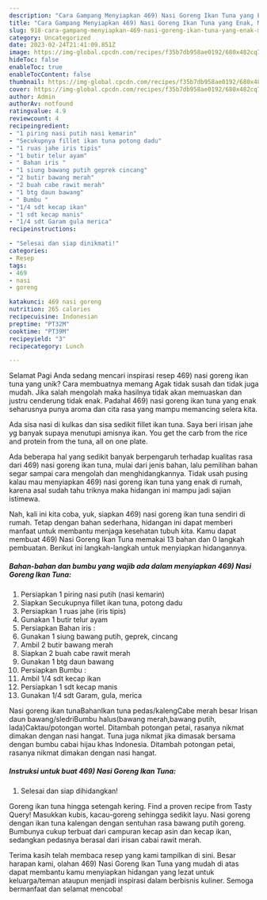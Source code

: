 ```yaml
---
description: "Cara Gampang Menyiapkan 469) Nasi Goreng Ikan Tuna yang Enak, Mengugah Selera"
title: "Cara Gampang Menyiapkan 469) Nasi Goreng Ikan Tuna yang Enak, Mengugah Selera"
slug: 918-cara-gampang-menyiapkan-469-nasi-goreng-ikan-tuna-yang-enak-mengugah-selera
category: Uncategorized
date: 2023-02-24T21:41:09.851Z
image: https://img-global.cpcdn.com/recipes/f35b7db958ae0192/680x482cq70/469-nasi-goreng-ikan-tuna-foto-resep-utama.jpg
hideToc: false
enableToc: true
enableTocContent: false
thumbnail: https://img-global.cpcdn.com/recipes/f35b7db958ae0192/680x482cq70/469-nasi-goreng-ikan-tuna-foto-resep-utama.jpg
cover: https://img-global.cpcdn.com/recipes/f35b7db958ae0192/680x482cq70/469-nasi-goreng-ikan-tuna-foto-resep-utama.jpg
author: Admin
authorAv: notfound
ratingvalue: 4.9
reviewcount: 4
recipeingredient:
- "1 piring nasi putih nasi kemarin"
- "Secukupnya fillet ikan tuna potong dadu"
- "1 ruas jahe iris tipis"
- "1 butir telur ayam"
- " Bahan iris "
- "1 siung bawang putih geprek cincang"
- "2 butir bawang merah"
- "2 buah cabe rawit merah"
- "1 btg daun bawang"
- " Bumbu "
- "1/4 sdt kecap ikan"
- "1 sdt kecap manis"
- "1/4 sdt Garam gula merica"
recipeinstructions:

- "Selesai dan siap dinikmati!"
categories:
- Resep
tags:
- 469
- nasi
- goreng

katakunci: 469 nasi goreng 
nutrition: 265 calories
recipecuisine: Indonesian
preptime: "PT32M"
cooktime: "PT39M"
recipeyield: "3"
recipecategory: Lunch

---
```



Selamat Pagi Anda sedang mencari inspirasi resep 469) nasi goreng ikan tuna yang unik? Cara membuatnya memang Agak tidak susah dan tidak juga mudah. Jika salah mengolah maka hasilnya tidak akan memuaskan dan justru cenderung tidak enak. Padahal 469) nasi goreng ikan tuna yang enak seharusnya punya aroma dan cita rasa yang mampu memancing selera kita.


Ada sisa nasi di kulkas dan sisa sedikit fillet ikan tuna. Saya beri irisan jahe yg banyak supaya menutupi amisnya ikan. You get the carb from the rice and protein from the tuna, all on one plate.

Ada beberapa hal yang sedikit banyak berpengaruh terhadap kualitas rasa dari 469) nasi goreng ikan tuna, mulai dari jenis bahan, lalu pemilihan bahan segar sampai cara mengolah dan menghidangkannya. Tidak usah pusing kalau mau menyiapkan 469) nasi goreng ikan tuna yang enak di rumah, karena asal sudah tahu triknya maka hidangan ini mampu jadi sajian istimewa.


Nah, kali ini kita coba, yuk, siapkan 469) nasi goreng ikan tuna sendiri di rumah. Tetap dengan bahan sederhana, hidangan ini dapat memberi manfaat untuk membantu menjaga kesehatan tubuh kita. Kamu dapat membuat 469) Nasi Goreng Ikan Tuna memakai 13 bahan dan 0 langkah pembuatan. Berikut ini langkah-langkah untuk menyiapkan hidangannya.

<!--inarticleads1-->

##### Bahan-bahan dan bumbu yang wajib ada dalam menyiapkan 469) Nasi Goreng Ikan Tuna:

1. Persiapkan 1 piring nasi putih (nasi kemarin)
1. Siapkan Secukupnya fillet ikan tuna, potong dadu
1. Persiapkan 1 ruas jahe (iris tipis)
1. Gunakan 1 butir telur ayam
1. Persiapkan  Bahan iris :
1. Gunakan 1 siung bawang putih, geprek, cincang
1. Ambil 2 butir bawang merah
1. Siapkan 2 buah cabe rawit merah
1. Gunakan 1 btg daun bawang
1. Persiapkan  Bumbu :
1. Ambil 1/4 sdt kecap ikan
1. Persiapkan 1 sdt kecap manis
1. Gunakan 1/4 sdt Garam, gula, merica


Nasi goreng ikan tunaBahanIkan tuna pedas/kalengCabe merah besar Irisan daun bawang/sledriBumbu halus(bawang merah,bawang putih, lada)Caktau/potongan wortel. Ditambah potongan petai, rasanya nikmat dimakan dengan nasi hangat. Tuna juga nikmat jika dimasak bersama dengan bumbu cabai hijau khas Indonesia. Ditambah potongan petai, rasanya nikmat dimakan dengan nasi hangat. 

<!--inarticleads2-->

##### Instruksi untuk buat 469) Nasi Goreng Ikan Tuna:


1. Selesai dan siap dihidangkan!

Goreng ikan tuna hingga setengah kering. Find a proven recipe from Tasty Query! Masukkan kubis, kacau-goreng sehingga sedikit layu. Nasi goreng dengan ikan tuna kalengan dengan sentuhan rasa bawang putih goreng. Bumbunya cukup terbuat dari campuran kecap asin dan kecap ikan, sedangkan pedasnya berasal dari irisan cabai rawit merah. 

Terima kasih telah membaca resep yang kami tampilkan di sini. Besar harapan kami, olahan 469) Nasi Goreng Ikan Tuna yang mudah di atas dapat membantu kamu menyiapkan hidangan yang lezat untuk keluarga/teman ataupun menjadi inspirasi dalam berbisnis kuliner. Semoga bermanfaat dan selamat mencoba!
